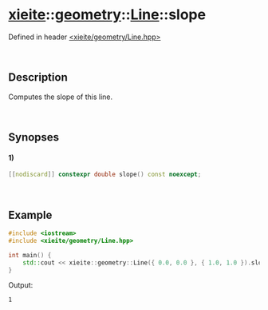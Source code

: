 # [xieite](../../../xieite.md)\:\:[geometry](../../../geometry.md)\:\:[Line](../../Line.md)\:\:slope
Defined in header [<xieite/geometry/Line.hpp>](../../../../include/xieite/geometry/Line.hpp)

&nbsp;

## Description
Computes the slope of this line.

&nbsp;

## Synopses
#### 1)
```cpp
[[nodiscard]] constexpr double slope() const noexcept;
```

&nbsp;

## Example
```cpp
#include <iostream>
#include <xieite/geometry/Line.hpp>

int main() {
    std::cout << xieite::geometry::Line({ 0.0, 0.0 }, { 1.0, 1.0 }).slope() << '\n';
}
```
Output:
```
1
```
